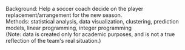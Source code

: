 Background: Help a soccer coach decide on the player replacement/arrangement for the new season. \
Methods: statistical analysis, data visualization, clustering, prediction models, linear programming, integer programming \
(Note: data is created only for academic purposes, and is not a true reflection of the team's real situation.)
